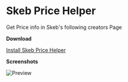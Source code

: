 # Skeb Price Helper
Get Price info in Skeb's following creators Page

**Download**

[Install Skeb Price Helper](https://greasyfork.org/en/scripts/428313-skeb-price-helper)

**Screenshots**

![Preview](https://cdn.jsdelivr.net/gh/Dispnt/Skeb_Price_Helper/preview.png)